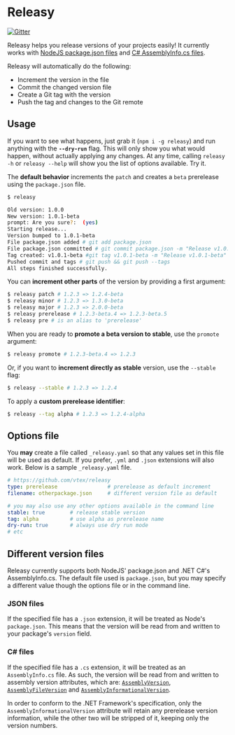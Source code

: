 # Releasy

[![Gitter](https://badges.gitter.im/Join%20Chat.svg)](https://gitter.im/vtex/releasy?utm_source=badge&utm_medium=badge&utm_campaign=pr-badge&utm_content=badge)

Releasy helps you release versions of your projects easily! It currently works with [NodeJS package.json files](#json-files) and [C# AssemblyInfo.cs files](#c-files).

Releasy will automatically do the following:
 - Increment the version in the file
 - Commit the changed version file
 - Create a Git tag with the version
 - Push the tag and changes to the Git remote

## Usage

If you want to see what happens, just grab it (`npm i -g releasy`) and run anything with the **`--dry-run`** flag. This will only show you what would happen, without actually applying any changes. At any time, calling `releasy -h` or `releasy --help` will show you the list of options available. Try it.

The **default behavior** increments the `patch` and creates a `beta` prerelease using the `package.json` file.

```sh
$ releasy

Old version: 1.0.0
New version: 1.0.1-beta
prompt: Are you sure?:  (yes)
Starting release...
Version bumped to 1.0.1-beta
File package.json added # git add package.json
File package.json committed # git commit package.json -m "Release v1.0.1-beta"
Tag created: v1.0.1-beta #git tag v1.0.1-beta -m "Release v1.0.1-beta"
Pushed commit and tags # git push && git push --tags
All steps finished successfully.
```

You can **increment other parts** of the version by providing a first argument:

```sh
$ releasy patch # 1.2.3 => 1.2.4-beta
$ releasy minor # 1.2.3 => 1.3.0-beta
$ releasy major # 1.2.3 => 2.0.0-beta
$ releasy prerelease # 1.2.3-beta.4 => 1.2.3-beta.5
$ releasy pre # is an alias to 'prerelease'
```

When you are ready to **promote a beta version to stable**, use the `promote` argument:

```sh
$ releasy promote # 1.2.3-beta.4 => 1.2.3
```

Or, if you want to **increment directly as stable** version, use the `--stable` flag:

```sh
$ releasy --stable # 1.2.3 => 1.2.4
```

To apply a **custom prerelease identifier**:

```sh
$ releasy --tag alpha # 1.2.3 => 1.2.4-alpha
```

## Options file

You **may** create a file called `_releasy.yaml` so that any values set in this file will be used as default. If you prefer, `.yml` and `.json` extensions will also work. Below is a sample `_releasy.yaml` file.

```yaml
# https://github.com/vtex/releasy
type: prerelease                # prerelease as default increment
filename: otherpackage.json     # different version file as default

# you may also use any other options available in the command line
stable: true        # release stable version
tag: alpha          # use alpha as prerelease name
dry-run: true       # always use dry run mode
# etc
```


## Different version files

Releasy currently supports both NodeJS' package.json and .NET C#'s AssemblyInfo.cs. The default file used is `package.json`, but you may specify a different value though the options file or in the command line.

### JSON files

If the specified file has a `.json` extension, it will be treated as Node's `package.json`. This means that the version will be read from and written to your package's `version` field.

### C# files

If the specified file has a `.cs` extension, it will be treated as an `AssemblyInfo.cs` file. As such, the version will be read from and written to assembly version attributes, which are: [`AssemblyVersion`](http://msdn.microsoft.com/en-us/library/system.reflection.assemblyversionattribute(v=vs.110).aspx), [`AssemblyFileVersion`](http://msdn.microsoft.com/en-us/library/system.reflection.assemblyfileversionattribute(v=vs.110).aspx) and [`AssemblyInformationalVersion`](http://msdn.microsoft.com/en-us/library/system.reflection.assemblyinformationalversionattribute(v=vs.110).aspx).

In order to conform to the .NET Framework's specification, only the `AssemblyInformationalVersion` attribute will retain any prerelease version information, while the other two will be stripped of it, keeping only the version numbers.
